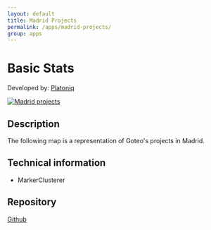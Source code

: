 ```yaml
---
layout: default
title: Madrid Projects
permalink: /apps/madrid-projects/
group: apps
---
```

# Basic Stats
Developed by: [Platoniq](http://www.youcoop.org/)

 [![Madrid projects ](http://developers.goteo.org/assets/images/app3.png)](http://experiments.goteo.org/madrid-projects)


## Description

 The following map is a representation of Goteo's projects in Madrid. 

## Technical information

- MarkerClusterer

## Repository

[Github]()





